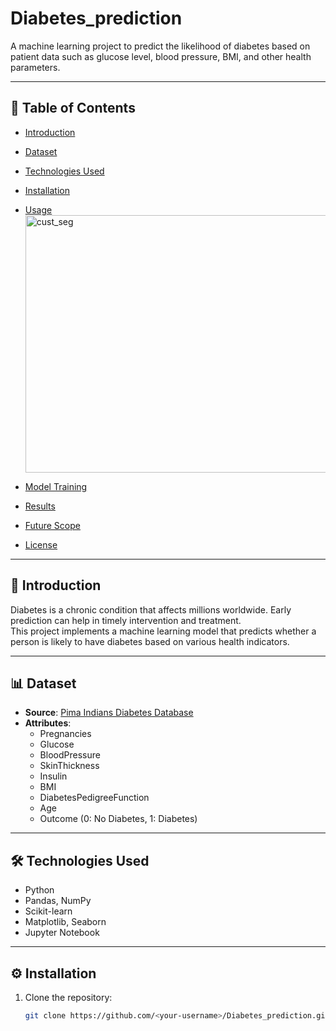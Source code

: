 # Diabetes_prediction


A machine learning project to predict the likelihood of diabetes based on patient data such as glucose level, blood pressure, BMI, and other health parameters.

---

## 📌 Table of Contents
- [Introduction](#introduction)
- [Dataset](#dataset)
- [Technologies Used](#technologies-used)
- [Installation](#installation)
- [Usage](#usage)<img width="786" height="412" alt="cust_seg" src="https://github.com/user-attachments/assets/7a90fcc5-23f5-48c2-8adc-5d2c5a2af1b7" />

- [Model Training](#model-training)
- [Results](#results)
- [Future Scope](#future-scope)
- [License](#license)

---

## 📖 Introduction
Diabetes is a chronic condition that affects millions worldwide. Early prediction can help in timely intervention and treatment.  
This project implements a machine learning model that predicts whether a person is likely to have diabetes based on various health indicators.

---

## 📊 Dataset
- **Source**: [Pima Indians Diabetes Database](https://www.kaggle.com/datasets/uciml/pima-indians-diabetes-database)  
- **Attributes**:
  - Pregnancies
  - Glucose
  - BloodPressure
  - SkinThickness
  - Insulin
  - BMI
  - DiabetesPedigreeFunction
  - Age
  - Outcome (0: No Diabetes, 1: Diabetes)

---

## 🛠 Technologies Used
- Python
- Pandas, NumPy
- Scikit-learn
- Matplotlib, Seaborn
- Jupyter Notebook

---

## ⚙ Installation
1. Clone the repository:
   ```bash
   git clone https://github.com/<your-username>/Diabetes_prediction.git

